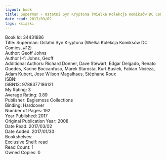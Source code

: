 ```yaml
---
layout: book
title: Superman - Ostatni Syn Kryptona (Wielka Kolekcja Komiksów DC Comics,  no. 12)
date_read: 2017/03/02
tags: książki
---
```


Book Id: 34431886<br />
Title: Superman: Ostatni Syn Kryptona (Wielka Kolekcja Komiksów DC Comics, #12)<br />
Author: Geoff Johns<br />
Author l-f: Johns, Geoff<br />
Additional Authors: Richard Donner, Dave    Stewart, Edgar Delgado, Renato Guedes, Karine Boccanfuso, Marek Starosta, Kurt Busiek, Fabian Nicieza, Adam Kubert, Jose Wilson Magalhaes, Stéphane Roux<br />
ISBN: <br />
ISBN13: 9788377186121<br />
My Rating: 3<br />
Average Rating: 3.89<br />
Publisher: Eaglemoss Collections<br />
Binding: Hardcover<br />
Number of Pages: 192<br />
Year Published: 2017<br />
Original Publication Year: 2008<br />
Date Read: 2017/03/02<br />
Date Added: 2017/01/30<br />
Bookshelves: <br />
Exclusive Shelf: read<br />
Read Count: 1<br />
Owned Copies: 0<br />


